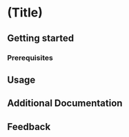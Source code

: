 # (Title)

## Getting started

### Prerequisites

## Usage

## Additional Documentation

## Feedback